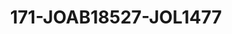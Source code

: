 ---
title: 171-JOAB18527-JOL1477
image: /v1543919832/viterbo/171-JOAB18527-JOL1477.jpg
brand: jolie
layout: vestito
---